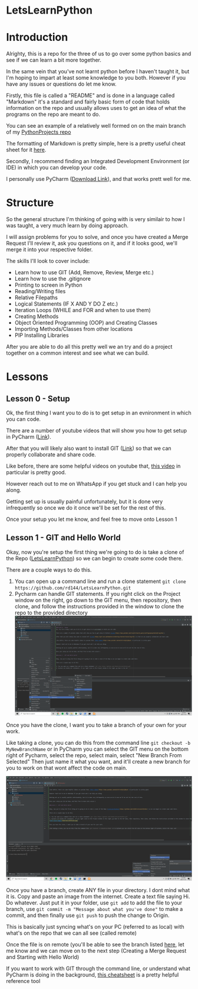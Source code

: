 # LetsLearnPython

# Introduction

Alrighty, this is a repo for the three of us to go over some python basics and see if we can learn a bit more together.

In the same vein that you've not learnt python before I haven't taught it, but I'm hoping to impart at least some knowledge to you both. However if you have any issues or questions do let me know.

Firstly, this file is called a "README" and is done in a language called "Markdown" it's a standard and fairly basic form of code that holds information on the repo and usually allows uses to get an idea of what the programs on the repo are meant to do.

You can see an example of a relatively well formed on on the main branch of my [PythonProjects repo](https://github.com/rd144/PythonProjects)

The formatting of Markdown is pretty simple, here is a pretty useful cheat sheet for it [here](https://www.markdownguide.org/cheat-sheet/).

Secondly, I recommend finding an Integrated Development Environment (or IDE) in which you can develop your code.

I personally use PyCharm ([Download Link](https://www.jetbrains.com/pycharm/download/download-thanks.html?platform=windows&code=PCC)), and that works prett well for me.

# Structure

So the general structure I'm thinking of going with is very similair to how I was taught, a very much learn by doing approach.

I will assign problems for you to solve, and once you have created a Merge Request I'll review it, ask you questions on it, and if it looks good, we'll merge it into your respective folder.

The skills I'll look to cover include:

- Learn how to use GIT (Add, Remove, Review, Merge etc.)
- Learn how to use the .gitignore
- Printing to screen in Python
- Reading/Writing files
- Relative Filepaths
- Logical Statements (IF X AND Y DO Z etc.)
- Iteration Loops (WHILE and FOR and when to use them)
- Creating Methods
- Object Oriented Programming (OOP) and Creating Classes
- Importing Methods/Classes from other locations
- PIP Installing Libraries

After you are able to do all this pretty well we an try and do a project together on a common interest and see what we can build.

# Lessons

## Lesson 0 - Setup
Ok, the first thing I want you to do is to get setup in an evnironment in which you can code.

There are a number of youtube videos that will show you how to get setup in PyCharm ([Link](https://www.youtube.com/results?search_query=setting+up+pycharm+for+python)).

After that you will likely also want to install GIT ([Link](https://git-scm.com/book/en/v2/Getting-Started-Installing-Git)) so that we can properly collaborate and share code.

Like before, there are some helpful videos on youtube that, [this video](https://www.youtube.com/watch?v=USjZcfj8yxE) in particular is pretty good.

However reach out to me on WhatsApp if you get stuck and I can help you along.

Getting set up is usually painful unfortunately, but it is done very infrequently so once we do it once we'll be set for the rest of this.

Once your setup you let me know, and feel free to move onto Lesson 1

## Lesson 1 - GIT and Hello World

Okay, now you're setup the first thing we're going to do is take a clone of the Repo ([LetsLearnPython](https://github.com/rd144/LetsLearnPython)) so we can begin to create some code there.

There are a couple ways to do this.

1. You can open up a command line and run a clone statement `git clone https://github.com/rd144/LetsLearnPython.git`
2. Pycharm can handle GIT statements. If you right click on the Project window on the right, go down to the GIT menu, then repository, then clone, and follow the instructions provided in the window to clone the repo to the provided directory
![GIT Clone Image](Materials/GITClone.png)

Once you have the clone, I want you to take a branch of your own for your work.

Like taking a clone, you can do this from the command line `git checkout -b MyNewBranchName` or in PyCharm you can select the GIT menu on the bottom right of Pycharm, select the repo, select main, select "New Branch From Selected" Then just name it what you want, and it'll create a new branch for you to work on that wont affect the code on main.

![GIT Branch Image](Materials/GITBranch.png)

Once you have a branch, create ANY file in your directory. I dont mind what it is. Copy and paste an image from the internet. Create a text file saying Hi. Do whatever. Just put it in your folder, use `git add` to add the file to your branch, use `git commit -m "Message about what you've done"` to make a commit, and then finally use `git push` to push the change to Origin. 

This is basically just syncing what's on your PC (referred to as local) with what's on the repo that we can all see (called remote)

Once the file is on remote (you'll be able to see the branch listed [here](https://github.com/rd144/LetsLearnPython/branches), let me know and we can move on to the next step (Creating a Merge Request and Starting with Hello World)

If you want to work with GIT through the command line, or understand what PyCharm is doing in the background, [this cheatsheet](https://wac-cdn.atlassian.com/dam/jcr:e7e22f25-bba2-4ef1-a197-53f46b6df4a5/SWTM-2088_Atlassian-Git-Cheatsheet.pdf?cdnVersion=99) is a pretty helpful reference tool
